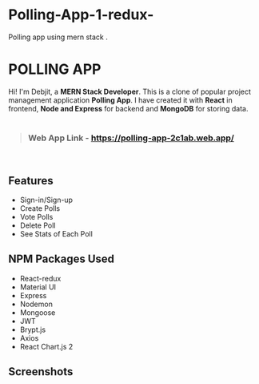 # Polling-App-1-redux-
Polling app using mern stack .
# POLLING APP

Hi! I'm Debjit, a **MERN Stack Developer**. This is a clone of popular project management application **Polling App**. I have created it with **React** in frontend,  **Node and Express** for backend and **MongoDB** for storing data.
<br>
<br>
> ### Web App Link - https://polling-app-2c1ab.web.app/


<br>

## Features

- Sign-in/Sign-up
- Create Polls
- Vote Polls
- Delete Poll
- See Stats of Each Poll

##  NPM Packages Used

- React-redux
- Material UI
- Express
- Nodemon
- Mongoose
- JWT
- Brypt.js
- Axios
- React Chart.js 2

## Screenshots

<img src="./screenshots/ss1.png" alt=""/>
<br>
<img src="./screenshots/ss2.png" alt=""/>
<br>
<img src="./screenshots/ss3.png" alt=""/>
<br>
<img src="./screenshots/ss4.png" alt=""/>
<br>
<img src="./screenshots/ss5.png" alt=""/>
<br>
